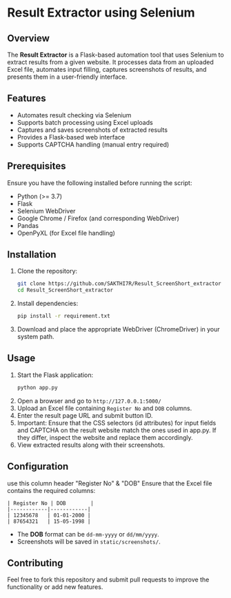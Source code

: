 # Result Extractor using Selenium

## Overview
The **Result Extractor** is a Flask-based automation tool that uses Selenium to extract results from a given website. It processes data from an uploaded Excel file, automates input filling, captures screenshots of results, and presents them in a user-friendly interface.

## Features
- Automates result checking via Selenium
- Supports batch processing using Excel uploads
- Captures and saves screenshots of extracted results
- Provides a Flask-based web interface
- Supports CAPTCHA handling (manual entry required)

## Prerequisites
Ensure you have the following installed before running the script:
- Python (>= 3.7)
- Flask
- Selenium WebDriver
- Google Chrome / Firefox (and corresponding WebDriver)
- Pandas
- OpenPyXL (for Excel file handling)

## Installation
1. Clone the repository:
   ```sh
   git clone https://github.com/SAKTHI7R/Result_ScreenShort_extractor
   cd Result_ScreenShort_extractor
   ```
2. Install dependencies:
   ```sh
   pip install -r requirement.txt
   ```
3. Download and place the appropriate WebDriver (ChromeDriver) in your system path.

## Usage
1. Start the Flask application:
   ```sh
   python app.py
   ```
2. Open a browser and go to `http://127.0.0.1:5000/`
3. Upload an Excel file containing `Register No` and `DOB` columns.
4. Enter the result page URL and submit button ID.
5. Important: Ensure that the CSS selectors (id attributes) for input fields and CAPTCHA on the result website match the ones used in app.py. If they differ, inspect the website and replace them accordingly.
6. View extracted results along with their screenshots.

## Configuration
use this column header "Register No" & "DOB"
Ensure that the Excel file contains the required columns:
```plaintext
| Register No | DOB        |
|------------|------------|
| 12345678   | 01-01-2000 |
| 87654321   | 15-05-1998 |
```
- The **DOB** format can be `dd-mm-yyyy` or `dd/mm/yyyy`.
- Screenshots will be saved in `static/screenshots/`.

## Contributing
Feel free to fork this repository and submit pull requests to improve the functionality or add new features.



